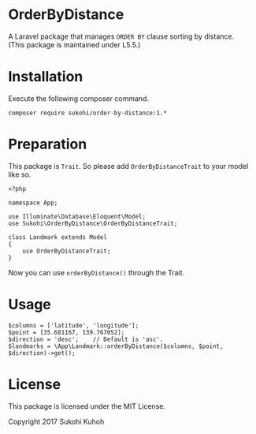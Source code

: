 # OrderByDistance
A Laravel package that manages `ORDER BY` clause sorting by distance.  
(This package is maintained under L5.5.)  

# Installation

Execute the following composer command.

    composer require sukohi/order-by-distance:1.*

# Preparation

This package is `Trait`.
So please add `OrderByDistanceTrait` to your model like so.

    <?php
    
    namespace App;
    
    use Illuminate\Database\Eloquent\Model;
    use Sukohi\OrderByDistance\OrderByDistanceTrait;
    
    class Landmark extends Model
    {
        use OrderByDistanceTrait;
    }
    
Now you can use `orderByDistance()` through the Trait.

# Usage

    $columns = ['latitude', 'longitude'];
    $point = [35.681167, 139.767052];
    $direction = 'desc';    // Default is 'asc'.
    $landmarks = \App\Landmark::orderByDistance($columns, $point, $direction)->get();
    
# License

This package is licensed under the MIT License.

Copyright 2017 Sukohi Kuhoh